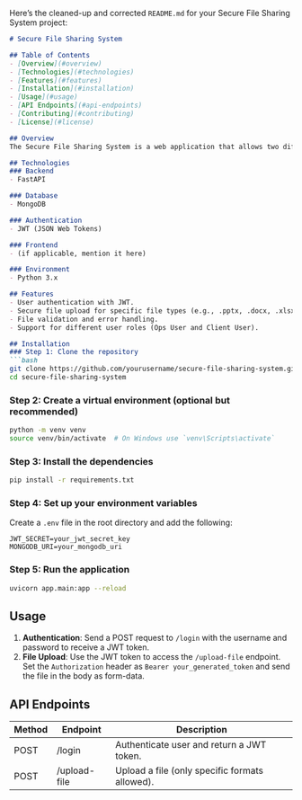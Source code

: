 Here’s the cleaned-up and corrected `README.md` for your Secure File Sharing System project:

```markdown
# Secure File Sharing System

## Table of Contents
- [Overview](#overview)
- [Technologies](#technologies)
- [Features](#features)
- [Installation](#installation)
- [Usage](#usage)
- [API Endpoints](#api-endpoints)
- [Contributing](#contributing)
- [License](#license)

## Overview
The Secure File Sharing System is a web application that allows two different types of users (Ops User and Client User) to securely upload and share files. The system uses JWT (JSON Web Tokens) for authentication and supports various file types.

## Technologies
### Backend
- FastAPI

### Database
- MongoDB

### Authentication
- JWT (JSON Web Tokens)

### Frontend
- (if applicable, mention it here)

### Environment
- Python 3.x

## Features
- User authentication with JWT.
- Secure file upload for specific file types (e.g., .pptx, .docx, .xlsx).
- File validation and error handling.
- Support for different user roles (Ops User and Client User).

## Installation
### Step 1: Clone the repository
```bash
git clone https://github.com/yourusername/secure-file-sharing-system.git
cd secure-file-sharing-system
```

### Step 2: Create a virtual environment (optional but recommended)
```bash
python -m venv venv
source venv/bin/activate  # On Windows use `venv\Scripts\activate`
```

### Step 3: Install the dependencies
```bash
pip install -r requirements.txt
```

### Step 4: Set up your environment variables
Create a `.env` file in the root directory and add the following:
```
JWT_SECRET=your_jwt_secret_key
MONGODB_URI=your_mongodb_uri
```

### Step 5: Run the application
```bash
uvicorn app.main:app --reload
```

## Usage
1. **Authentication**: Send a POST request to `/login` with the username and password to receive a JWT token.
2. **File Upload**: Use the JWT token to access the `/upload-file` endpoint. Set the `Authorization` header as `Bearer your_generated_token` and send the file in the body as form-data.

## API Endpoints
| Method | Endpoint     | Description                                     |
|--------|--------------|-------------------------------------------------|
| POST   | /login       | Authenticate user and return a JWT token.      |
| POST   | /upload-file | Upload a file (only specific formats allowed). |

